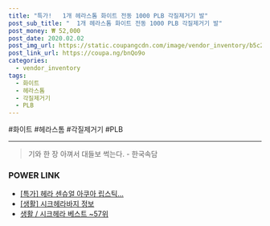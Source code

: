 ```yaml
--- 
title: "특가!   1개 헤라스톰 화이트 전동 1000 PLB 각질제거기 발" 
post_sub_title: "  1개 헤라스톰 화이트 전동 1000 PLB 각질제거기 발" 
post_money: ₩ 52,000 
post_date: 2020.02.02 
post_img_url: https://static.coupangcdn.com/image/vendor_inventory/b5c2/994496a3e86fcc567cdabe652a23a6501791ef5235f71e346e98f11bd9df.jpg 
post_link_url: https://coupa.ng/bnQo9o 
categories: 
  - vendor_inventory 
tags: 
  - 화이트 
  - 헤라스톰 
  - 각질제거기 
  - PLB 
--- 
```

  #화이트 #헤라스톰 #각질제거기 #PLB 
<hr> 

> 기와 한 장 아껴서 대들보 썩는다. - 한국속담 


### POWER LINK

* <a href="https://blog.naver.com/santokki14/221790243981" target="_blank">[특가] 헤라 센슈얼 아쿠아 립스틱...</a>
* <a href="https://blog.naver.com/sakai111/221765846988" target="_blank"> [생활] 시크헤라바지 정보 </a>
* <a href="https://blog.naver.com/santokki14/221777145211" target="_blank">생활 / 시크헤라 베스트 ~57위</a>
